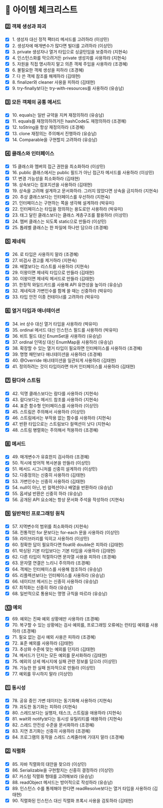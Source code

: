 # 🔎 아이템 체크리스트

### 2️⃣ 객체 생성과 파괴

* [x] 1\. 생성자 대신 정적 팩터리 메서드를 고려하라 (이상민)
* [x] 2\. 생성자에 매개변수가 많다면 빌더를 고려하라 (이상민)
* [x] 3\. private 생성자나 열거 타입으로 싱글턴임을 보증하라 (지현숙)
* [x] 4\. 인스턴스화를 막으려거든 private 생성자를 사용하라 (지현숙)
* [x] 5\. 자원을 직접 명시하지 말고 의존 객체 주입을 사용하라 (조경혜)
* [x] 6\. 불필요한 객체 생성을 피하라 (조경혜)
* [x] 7\. 다 쓴 객체 참조를 해제하라 (김태현)
* [x] 8\. finalizer와 cleaner 사용을 피하라 (김태현)
* [x] 9\. try-finally보다는 try-with-resources를 사용하라 (유승남)

### 3️⃣ 모든 객체의 공통 메서드

* [x] 10\. equals는 일반 규약을 지켜 재정의하라 (유승남)
* [x] 11\. equals를 재정의하려거든 hashCode도 재정의하라 (조경혜)
* [x] 12\. toString을 항상 재정의하라 (조경혜)
* [x] 13\. clone 재정의는 주의해서 진행하라 (유승남)
* [x] 14\. Comparable을 구현할지 고려하라 (유승남)

### 4️⃣ 클래스와 인터페이스&#x20;

* [x] 15 클래스와 멤버의 접근 권한을 최소화하라 (이상민)
* [x] 16\. public 클래스에서는 public 필드가 아닌 접근자 메서드를 사용하라 (이상민)
* [x] 17\. 변경 가능성을 최소화하라 (김태현)
* [x] 18\. 상속보다는 컴포지션을 사용하라 (김태현)
* [x] 19\. 상속을 고려해 설계하고 문서화하라. 그러지 않았다면 상속을 금지하라 (지현숙)
* [x] 20\. 추상 클래스보다는 인터페이스를 우선하라 (지현숙)
* [x] 21\. 인터페이스는 구현하는 쪽을 생각해 설계하라 (박유미)&#x20;
* [x] 22\. 인터페이스는 타입을 정의하는 용도로만 사용하라 (박유미)
* [x] 23\. 태그 달린 클래스보다는 클래스 계층구조를 활용하라 (이상민)
* [x] 24\. 멤버 클래스는 되도록 static으로 만들라 (이상민)
* [x] 25\. 톱레벨 클래스는 한 파일에 하나만 담으라 (조경혜)

### 5️⃣ 제네릭

* [x] 26\. 로 타입은 사용하지 말라 (조경혜)
* [x] 27\. 비검사 경고를 제거하라 (지현숙)
* [x] 28\. 배열보다는 리스트를 사용하라 (지현숙)
* [x] 29\. 이왕이면 제네릭 타입으로 만들라 (김태현)
* [x] 30\. 이왕이면 제네릭 메서드로 만들라 (김태현)
* [x] 31\. 한정적 와일드카드를 사용해 API 유연성을 높이라 (유승남)
* [x] 32\. 제네릭과 가변인수를 함께 쓸 때는 신중하라 (박유미)
* [x] 33\. 타입 안전 이종 컨테이너를 고려하라 (박유미)

### 6️⃣ 열거 타입과 애너테이션

* [x] 34\. int 상수 대신 열거 타입을 사용하라 (박유미)
* [x] 35\. ordinal 메서드 대신 인스턴스 필드를 사용하라 (박유미)
* [x] 36\. 비트 필드 대신 EnumSet을 사용하라 (유승남)
* [x] 37\. ordinal 인덱싱 대신 EnumMap을 사용하라 (유승남)
* [x] 38\. 확장할 수 있는 열거 타입이 필요하면 인터페이스를 사용하라 (조경혜)&#x20;
* [x] 39\. 명명 패턴보다 애너테이션을 사용하라 (조경혜)
* [x] 40\. @Override 애너테이션을 일관되게 사용하라 (김태현)
* [x] 41\. 정의하려는 것이 타입이라면 마커 인터페이스를 사용하라 (김태현)

### 7️⃣ 람다와 스트림

* [x] 42\. 익명 클래스보다는 람다를 사용하라 (지현숙)
* [x] 43\. 람다보다는 메서드 참조를 사용하라 (지현숙)
* [x] 44\. 표준 함수형 인터페이스를 사용하라 (이상민)
* [x] 45\. 스트림은 주의해서 사용하라 (이상민)
* [x] 46\. 스트림에서는 부작용 없는 함수를 사용하라 (지현숙)
* [x] 47\. 반환 타입으로는 스트림보다 컬렉션이 낫다 (지현숙)
* [x] 48\. 스트림 병렬화는 주의해서 적용하라 (조경혜)

### 8️⃣ 메서드

* [x] 49\. 매개변수가 유효한지 검사하라 (조경혜)
* [x] 50\. 적시에 방어적 복사본을 만들라 (이상민)
* [x] 51\. 메서드 시그니처를 신중히 설계하라 (이상민)
* [x] 52\. 다중정의는 신중히 사용하라 (김태현)&#x20;
* [x] 53\. 가변인수는 신중히 사용하라 (김태현)
* [x] 54\. null이 아닌, 빈 컬렉션이나 배열을 반환하라 (유승남)
* [x] 55\. 옵셔널 반환은 신중히 하라 (유승남)
* [x] 56\. 공개된 API 요소에는 항상 문서화 주석을 작성하라 (지현숙)

### 9️⃣ 일반적인 프로그래밍 원칙

* [x] 57\. 지역변수의 범위를 최소화하라 (지현숙)
* [x] 58\. 전통적인 for 문보다는 for-each 문을 사용하라 (이상민)
* [x] 59\. 라이브러리를 익히고 사용하라 (이상민)
* [x] 60\. 정확한 답이 필요하다면 float와 double은 피하라 (김태현)
* [x] 61\. 박싱된 기본 타입보다는 기본 타입을 사용하라 (김태현)
* [x] 62\. 다른 타입이 적절하다면 문자열 사용을 피하라 (조경혜)
* [x] 63\. 문자열 연결은 느리니 주의하라 (조경혜)
* [x] 64\. 객체는 인터페이스를 사용해 참조하라 (유승남)
* [x] 65\. 리플렉션보다는 인터페이스를 사용하라 (유승남)
* [x] 66\. 네이티브 메서드는 신중히 사용하라 (유승남)
* [x] 67\. 최적화는 신중히 하라 (유승남)
* [x] 68\. 일반적으로 통용되는 명명 규칙을 따르라 (유승남)

### 🔟 예외

* [x] 69\. 예외는 진짜 예외 상황에만 사용하라 (조경혜)
* [x] 70\. 복구할 수 있는 상황에는 검사 예외를, 프로그래밍 오류에는 런타임 예외를 사용하라 (조경혜)
* [x] 71\. 필요 없는 검사 예외 사용은 피하라 (조경혜)
* [x] 72\. 표준 예외를 사용하라 (김태현)
* [x] 73\. 추상화 수준에 맞는 예외를 던지라 (김태현)
* [x] 74\. 메서드가 던지는 모든 예외를 문서화하라 (김태현)
* [x] 75\. 예외의 상세 메시지에 실패 관련 정보를 담으라 (이상민)
* [x] 76\. 가능한 한 실패 원자적으로 만들라 (이상민)
* [x] 77\. 예외를 무시하지 말라 (이상민)

### 1️⃣ 동시성

* [x] 78\. 공유 중인 가변 데이터는 동기화해 사용하라 (지현숙)
* [x] 79\. 과도한 동기화는 피하라 (지현숙)
* [x] 80\. 스레드보다는 실행자, 태스크, 스트림을 애용하라 (지현숙)
* [x] 81\. wait와 notify보다는 동시성 유틸리티를 애용하라 (지현숙)
* [x] 82\. 스레드 안전성 수준을 문서화하라 (조경혜)
* [x] 83\. 지연 초기화는 신중히 사용하라 (조경혜)
* [x] 84\. 프로그램의 동작을 스레드 스케줄러에 기대지 말라 (조경혜)

### 2️⃣ 직렬화

* [x] 85\. 자바 직렬화의 대안을 찾으라 (이상민)
* [x] 86\. Serializable을 구현할지는 신중히 결정하라 (이상민)
* [x] 87\. 커스텀 직렬화 형태를 고려해보라 (유승남)
* [x] 88\. readObject 메서드는 방어적으로 작성하라 (유승남)
* [x] 89\. 인스턴스 수를 통제해야 한다면 readResolve보다는 열거 타입을 사용하라 (김태현)
* [x] 90\. 직렬화된 인스턴스 대신 직렬화 프록시 사용을 검토하라 (김태현)
